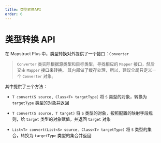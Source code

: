 ```yaml
---
title: 类型转换API
order: 6
---
```


# 类型转换 API

在 Mapstruct Plus 中，类型转换对外提供了一个接口：`Converter`

> `Converter` 类实际根据源类型和目标类型，寻找相应的 `Mapper` 接口，然后交由 `Mapper` 接口来转换。
> 其内部做了缓存处理，所以，建议全局只定义一个 `Converter` 对象。

其中提供了三个方法：

- `T convert(S source, Class<T> targetType)`
  将 `S` 类型的对象，转换为 `targetType` 类型的对象并返回

- `T convert(S source, T target)`
  将 `S` 类型的对象，按照配置的映射字段规则，给 `target` 类型的对象赋值，并返回 `target` 对象

- `List<T> convert(List<S> source, Class<T> targetType)`
  将 `S` 类型的集合，转换为 `targetType` 类型的集合并返回
